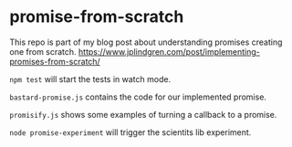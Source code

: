 # promise-from-scratch

This repo is part of my blog post about understanding promises creating one from scratch.
https://www.jplindgren.com/post/implementing-promises-from-scratch/

`npm test` will start the tests in watch mode.

`bastard-promise.js` contains the code for our implemented promise.

`promisify.js` shows some examples of turning a callback to a promise.

`node promise-experiment` will trigger the scientits lib experiment.

